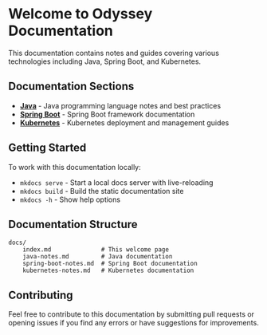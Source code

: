 # Welcome to Odyssey Documentation

This documentation contains notes and guides covering various technologies including Java, Spring Boot, and Kubernetes.

## Documentation Sections

* **[Java](java-notes.md)** - Java programming language notes and best practices
* **[Spring Boot](spring-boot-notes.md)** - Spring Boot framework documentation
* **[Kubernetes](kubernetes-notes.md)** - Kubernetes deployment and management guides

## Getting Started

To work with this documentation locally:

* `mkdocs serve` - Start a local docs server with live-reloading
* `mkdocs build` - Build the static documentation site
* `mkdocs -h` - Show help options

## Documentation Structure

    docs/
        index.md              # This welcome page
        java-notes.md         # Java documentation
        spring-boot-notes.md  # Spring Boot documentation 
        kubernetes-notes.md   # Kubernetes documentation

## Contributing

Feel free to contribute to this documentation by submitting pull requests or opening issues if you find any errors or have suggestions for improvements.

